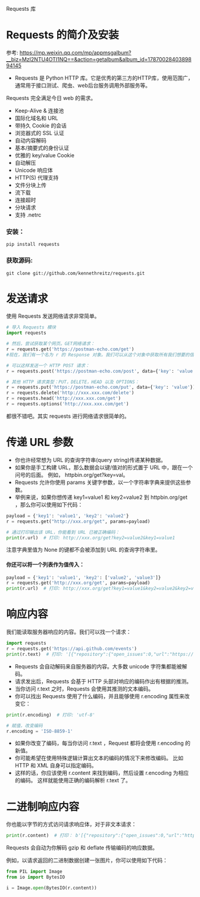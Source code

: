 ﻿Requests 库

# Requests 的简介及安装
参考: https://mp.weixin.qq.com/mp/appmsgalbum?__biz=MzI2NTU4OTI1NQ==&action=getalbum&album_id=1787002840389894145

- Requests 是 Python HTTP 库。它是优秀的第三方的HTTP库，使用范围广，通常用于接口测试、爬虫、web后台服务调用外部服务等。

Requests 完全满足今日 web 的需求。
- Keep-Alive & 连接池
- 国际化域名和 URL
- 带持久 Cookie 的会话
- 浏览器式的 SSL 认证
- 自动内容解码
- 基本/摘要式的身份认证
- 优雅的 key/value Cookie
- 自动解压
- Unicode 响应体
- HTTP(S) 代理支持
- 文件分块上传
- 流下载
- 连接超时
- 分块请求
- 支持 .netrc

### 安装：

```shell
pip install requests
```

### 获取源码:

```shell
git clone git://github.com/kennethreitz/requests.git
```


# 发送请求
使用 Requests 发送网络请求非常简单。

```python
# 导入 Requests 模块
import requests

# 然后，尝试获取某个网页。GET网络请求：
r = requests.get('https://postman-echo.com/get')
#现在，我们有一个名为 r 的 Response 对象。我们可以从这个对象中获取所有我们想要的信息。

# 可以这样发送一个 HTTP POST 请求：
r = requests.post('https://postman-echo.com/post', data={'key': 'value'})

# 其他 HTTP 请求类型：PUT，DELETE，HEAD 以及 OPTIONS：
r = requests.put('https://postman-echo.com/put', data={'key': 'value'})
r = requests.delete('http://xxx.xxx.com/delete')
r = requests.head('http://xxx.xxx.com/get')
r = requests.options('http://xxx.xxx.com/get')
```
都很不错吧。其实 requests 进行网络请求很简单的。


# 传递 URL 参数
- 你也许经常想为 URL 的查询字符串(query string)传递某种数据。  
- 如果你是手工构建 URL，那么数据会以键/值对的形式置于 URL 中，跟在一个问号的后面。 例如， httpbin.org/get?key=val。
- Requests 允许你使用 params 关键字参数，以一个字符串字典来提供这些参数。  
- 举例来说，如果你想传递 key1=value1 和 key2=value2 到 httpbin.org/get ，那么你可以使用如下代码：

```python
payload = {'key1': 'value1', 'key2': 'value2'}
r = requests.get("http://xxx.org/get", params=payload)

# 通过打印输出该 URL，你能看到 URL 已被正确编码：
print(r.url)  # 打印: http://xxx.org/get?key2=value2&key1=value1
```
注意字典里值为 None 的键都不会被添加到 URL 的查询字符串里。

#### 你还可以将一个列表作为值传入：
```python
payload = {'key1': 'value1', 'key2': ['value2', 'value3']}
r = requests.get('http://xxx.org/get', params=payload)
print(r.url)  # 打印: http://xxx.org/get?key1=value1&key2=value2&key2=value3
```

# 响应内容
我们能读取服务器响应的内容。我们可以找一个请求：

```python
import requests
r = requests.get('https://api.github.com/events')
print(r.text)  # 打印: '[{"repository":{"open_issues":0,"url":"https://github.com/...
```
- Requests 会自动解码来自服务器的内容。大多数 unicode 字符集都能被解码。
- 请求发出后，Requests 会基于 HTTP 头部对响应的编码作出有根据的推测。
- 当你访问 r.text 之时，Requests 会使用其推测的文本编码。
- 你可以找出 Requests 使用了什么编码，并且能够使用 r.encoding 属性来改变它：

```python
print(r.encoding)  # 打印: 'utf-8'

# 赋值，改变编码
r.encoding = 'ISO-8859-1'
```

- 如果你改变了编码，每当你访问 r.text ，Request 都将会使用 r.encoding 的新值。 
- 你可能希望在使用特殊逻辑计算出文本的编码的情况下来修改编码。 比如 HTTP 和 XML 自身可以指定编码。
- 这样的话，你应该使用 r.content 来找到编码，然后设置 r.encoding 为相应的编码。 这样就能使用正确的编码解析 r.text 了。


# 二进制响应内容
你也能以字节的方式访问请求响应体，对于非文本请求：

```python
print(r.content)  # 打印： b'[{"repository":{"open_issues":0,"url":"https://github.com/...
```

Requests 会自动为你解码 gzip 和 deflate 传输编码的响应数据。

例如，以请求返回的二进制数据创建一张图片，你可以使用如下代码：

```python
from PIL import Image
from io import BytesIO

i = Image.open(BytesIO(r.content))
```

